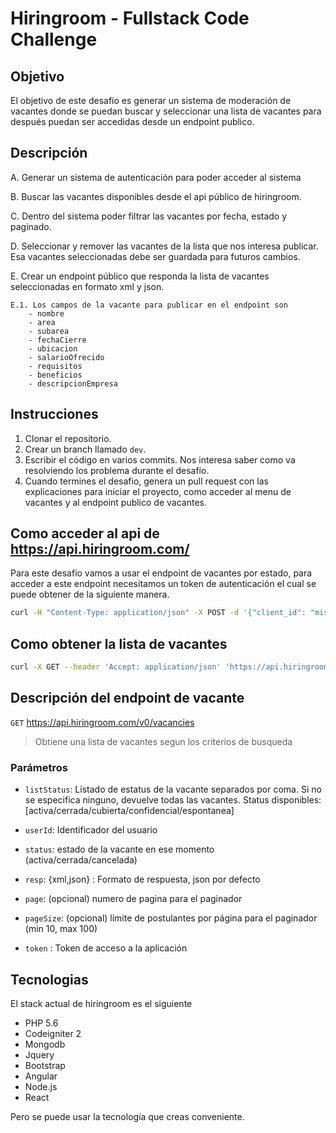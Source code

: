 # Hiringroom -  Fullstack Code Challenge

Objetivo
---------

El objetivo de este desafío es generar un sistema de moderación de vacantes donde se puedan buscar y seleccionar una lista de vacantes para después puedan ser accedidas desde un endpoint publico.

Descripción
-----------

A. Generar un sistema de autenticación para poder acceder al sistema

B. Buscar las vacantes disponibles desde el api público de hiringroom.

C. Dentro del sistema poder filtrar las vacantes por fecha, estado y paginado.

D. Seleccionar y remover las vacantes de la lista que nos interesa publicar. Esa vacantes seleccionadas debe ser guardada para futuros cambios.

E. Crear un endpoint público que responda la lista de vacantes seleccionadas en formato xml y json.

    E.1. Los campos de la vacante para publicar en el endpoint son
        - nombre
        - area
        - subarea
        - fechaCierre
        - ubicacion
        - salarioOfrecido
        - requisitos
        - beneficios
        - descripcionEmpresa

Instrucciones
--------------

1. Clonar el repositorio.
2. Crear un branch llamado `dev`.
3. Escribir el código en varios commits. Nos interesa saber como va resolviendo los problema durante el desafío.
4. Cuando termines el desafio, genera un pull request con las explicaciones para iniciar el proyecto, como acceder al menu de vacantes y al endpoint publico de vacantes.

Como acceder al api de https://api.hiringroom.com/
--------------------------------------

Para este desafío vamos a usar el endpoint de vacantes por estado, para acceder a este endpoint necesitamos un token de autenticación el cual se puede obtener de la siguiente manera.

```bash
curl -H "Content-Type: application/json" -X POST -d '{"client_id": "misentrevistas", "client_secret": "59f3af9bc0539b37f4346217a4c3324a"}' https://api.hiringroom.com/v0/authenticate/login
```

Como obtener la lista de vacantes
---------------------------------

```bash
curl -X GET --header 'Accept: application/json' 'https://api.hiringroom.com/v0/vacancies?listStatus=activa&userId=5767f2ce820cbfb46f59de04&page=0&pageSize=20&token={your-access-token}
```

Descripción del endpoint de vacante
-----------------------------------

`GET` https://api.hiringroom.com/v0/vacancies
> Obtiene una lista de vacantes segun los criterios de busqueda

### Parámetros

- `listStatus`: Listado de estatus de la vacante separados por coma. Si no se especifica ninguno, devuelve todas las vacantes. Status disponibles: [activa/cerrada/cubierta/confidencial/espontanea]

- `userId`:  Identificador del usuario

- `status`: estado de la vacante en ese momento (activa/cerrada/cancelada)

- `resp`: {xml,json} : Formato de respuesta, json por defecto

- `page`: (opcional) numero de pagina para el paginador

- `pageSize`: (opcional) límite de postulantes por página para el paginador (min 10, max 100)

- `token` : Token de acceso a la aplicación

Tecnologias
-----------

El stack actual de hiringroom es el siguiente

- PHP 5.6
- Codeigniter 2
- Mongodb
- Jquery
- Bootstrap
- Angular
- Node.js
- React

Pero se puede usar la tecnología que creas conveniente.
